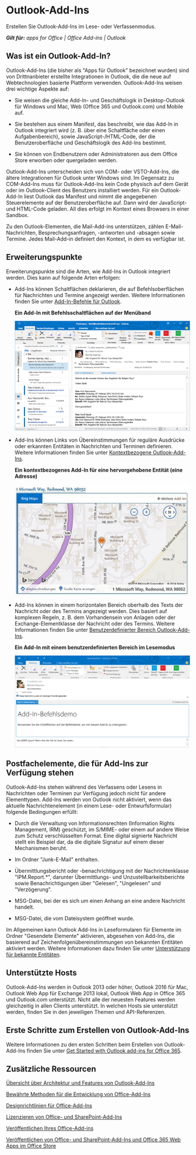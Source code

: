 
# Outlook-Add-Ins
Erstellen Sie Outlook-Add-Ins im Lese- oder Verfassenmodus.

 _**Gilt für:** apps for Office | Office Add-ins | Outlook_


## Was ist ein Outlook-Add-In?


Outlook-Add-Ins (die bisher als "Apps für Outlook" bezeichnet wurden) sind von Drittnanbieter erstellte Integrationen in Outlook, die die neue auf Webtechnologien basierte Plattform verwenden. Outlook-Add-Ins weisen drei wichtige Aspekte auf:


- Sie weisen die gleiche Add-In- und Geschäftslogik in Desktop-Outlook für Windows und Mac, Web (Office 365 und Outlook.com) und Mobile auf.
    
- Sie bestehen aus einem Manifest, das beschreibt, wie das Add-In in Outlook integriert wird (z. B. über eine Schaltfläche oder einen Aufgabenbereich), sowie JavaScript-/HTML-Code, der die Benutzeroberfläche und Geschäftslogik des Add-Ins bestimmt.
    
- Sie können von Endbenutzern oder Administratoren aus dem Office Store erworben oder quergeladen werden.
    
Outlook-Add-Ins unterscheiden sich von COM- oder VSTO-Add-Ins, die ältere Integrationen für Outlook unter Windows sind. Im Gegensatz zu COM-Add-Ins muss für Outlook-Add-Ins kein Code physisch auf dem Gerät oder im Outlook-Client des Benutzers installiert werden. Für ein Outlook-Add-In liest Outlook das Manifest und nimmt die angegebenen Steuerelemente auf der Benutzeroberfläche auf. Dann wird der JavaScript- und HTML-Code geladen. All dies erfolgt im Kontext eines Browsers in einer Sandbox.

Zu den Outlook-Elementen, die Mail-Add-ins unterstützen, zählen E-Mail-Nachrichten, Besprechungsanfragen, -antworten und -absagen sowie Termine. Jedes Mail-Add-in definiert den Kontext, in dem es verfügbar ist.


## Erweiterungspunkte


Erweiterungspunkte sind die Arten, wie Add-Ins in Outlook integriert werden. Dies kann auf folgende Arten erfolgen:


- Add-Ins können Schaltflächen deklarieren, die auf Befehlsoberflächen für Nachrichten und Termine angezeigt werden. Weitere Informationen finden Sie unter [Add-In-Befehle für Outlook](a806cdfa-4230-4bcb-bb3f-7e3d1c2f26c2.md).
    
    **Ein Add-In mit Befehlsschaltflächen auf der Menüband**

    ![Add-In-Befehl; Form ohne Benutzeroberfläche](../../images/41e46a9c-19ec-4ccc-98e6-a227283623d1.png)

- Add-Ins können Links von Übereinstimmungen für reguläre Ausdrücke oder erkannten Entitäten in Nachrichten und Terminen definieren. Weitere Informationen finden Sie unter [Kontextbezogene Outlook-Add-Ins](2cd5d8f1-69b3-4a2a-b31e-81a07a7cdd9f.md).
    
    **Ein kontextbezogenes Add-In für eine hervorgehobene Entität (eine Adresse)**

    ![Kontextsensitive App auf einer Karte](../../images/59bcabc2-7cb0-4b9b-bb9f-06089dca9c31.png)

- Add-Ins können in einem horizontalen Bereich oberhalb des Texts der Nachricht oder des Termins angezeigt werden. Dies basiert auf komplexen Regeln, z. B. dem Vorhandensein von Anlagen oder der Exchange-Elementklasse der Nachricht oder des Termins. Weitere Informationen finden Sie unter [Benutzerdefinierter Bereich Outlook-Add-Ins](9e7c5f45-f0ab-4d22-abfd-65f154f7d6e8.md).
    
    **Ein Add-In mit einem benutzerdefinierten Bereich im Lesemodus**

    ![Shows a custom pane in a message read form.](../../images/c585ab0a-6c33-42d0-a20f-5deb8b54f480.png)


## Postfachelemente, die für Add-Ins zur Verfügung stehen


Outlook-Add-Ins stehen während des Verfassens oder Lesens in Nachrichten oder Terminen zur Verfügung jedoch nicht für andere Elementtypen. Add-Ins werden von Outlook nicht aktiviert, wenn das aktuelle Nachrichtenelement (in einem Lese- oder Entwurfsformular) folgende Bedingungen erfüllt:


- Durch die Verwaltung von Informationsrechten (Information Rights Management, IRM) geschützt, im S/MIME- oder einem auf andere Weise zum Schutz verschlüsselten Format. Eine digital signierte Nachricht stellt ein Beispiel dar, da die digitale Signatur auf einem dieser Mechanismen beruht.
    
- Im Ordner "Junk-E-Mail" enthalten.
    
- Übermittlungsbericht oder -benachrichtigung mit der Nachrichtenklasse "IPM.Report.*", darunter Übermittlungs- und Unzustellbarkeitsberichte sowie Benachrichtigungen über "Gelesen", "Ungelesen" und "Verzögerung".
    
- MSG-Datei, bei der es sich um einen Anhang an eine andere Nachricht handelt.
    
- MSG-Datei, die vom Dateisystem geöffnet wurde.
    
Im Allgemeinen kann Outlook Add-Ins in Leseformularen für Elemente im Ordner "Gesendete Elemente" aktivieren, abgesehen von Add-Ins, die basierend auf Zeichenfolgenübereinstimmungen von bekannten Entitäten aktiviert werden. Weitere Informationen dazu finden Sie unter [Unterstützung für bekannte Entitäten](../outlook/match-strings-in-an-item-as-well-known-entities.md).


## Unterstützte Hosts


Outlook-Add-Ins werden in Outlook 2013 oder höher, Outlook 2016 für Mac, Outlook Web App für Exchange 2013 lokal, Outlook Web App in Office 365 und Outlook.com unterstützt. Nicht alle der neuesten Features werden gleichzeitig in allen Clients unterstützt. In welchen Hosts sie unterstützt werden, finden Sie in den jeweiligen Themen und API-Referenzen.


## Erste Schritte zum Erstellen von Outlook-Add-Ins


Weitere Informationen zu den ersten Schritten beim Erstellen von Outlook-Add-Ins finden Sie unter [Get Started with Outlook add-ins for Office 365](https://dev.outlook.com/MailAppsGettingStarted/GetStarted.aspx).


## Zusätzliche Ressourcen


[Übersicht über Architektur und Features von Outlook-Add-Ins](2cd5641b-492b-4431-8388-7fc589163e9c.md)

[Bewährte Methoden für die Entwicklung von Office-Add-Ins](013e1486-4482-42c1-bcda-edf8de06e771.md)

[Designrichtlinien für Office-Add-Ins](d5b2ab2e-dfc8-47c8-919c-e9c23358d70c.md)

[Lizenzieren von Office- und SharePoint-Add-Ins](http://msdn.microsoft.com/library/3e0e8ff6-66d6-44ff-b0c2-59108ebd9181%28Office.15%29.aspx)

[Veröffentlichen Ihres Office-Add-ins](7f3ae6a0-06e9-438c-8899-bd9f605e6d9e.md)

[Veröffentlichen von Office- und SharePoint-Add-Ins und Office 365 Web Apps im Office Store](http://msdn.microsoft.com/library/ff075782-1303-4517-91cc-b3d730e9b9ae%28Office.15%29.aspx)

